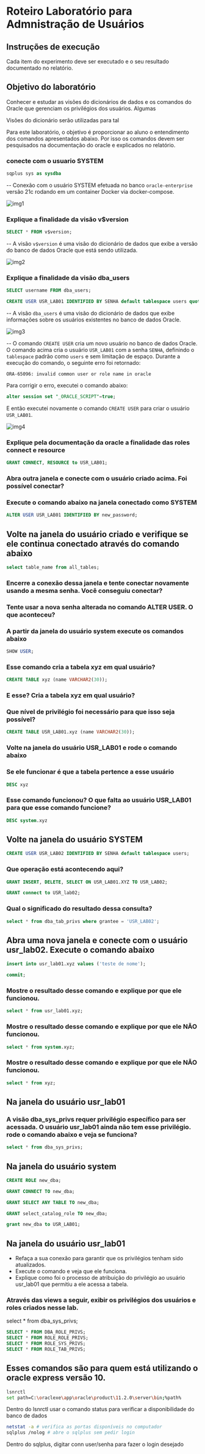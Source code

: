 # Roteiro Laboratório para Admnistração de Usuários

## Instruções de execução

Cada item do experimento deve ser executado e o seu resultado documentado no relatório.

## Objetivo do laboratório

Conhecer e estudar as visões do dicionários de dados e os comandos do Oracle que gerenciam os privilégios dos usuários. Algumas

Visões do dicionário serão utilizadas para tal

Para este laboratório, o objetivo é proporcionar ao aluno o entendimento dos comandos apresentados abaixo. Por isso os comandos devem ser pesquisados na documentação do oracle e explicados no relatório.

### conecte com o usuario SYSTEM

```sql
sqplus sys as sysdba
```

-- Conexão com o usuário SYSTEM efetuada no banco `oracle-enterprise` versão 21c rodando em um container Docker via docker-compose.

![img1](/assignments/dba/img/1_connect_sysdba.png)

### Explique a finalidade da visão v$version

```sql
SELECT * FROM v$version;
```

-- A visão `v$version` é uma visão do dicionário de dados que exibe a versão do banco de dados Oracle que está sendo utilizada.

![img2](/assignments/dba/img/2_version.png)

### Explique a finalidade da visão dba_users

```sql
SELECT username FROM dba_users;

CREATE USER USR_LAB01 IDENTIFIED BY SENHA default tablespace users quota unlimited on users; 
```

-- A visão `dba_users` é uma visão do dicionário de dados que exibe informações sobre os usuários existentes no banco de dados Oracle.

![img3](/assignments/dba/img/3_dba_users.png)

-- O comando `CREATE USER` cria um novo usuário no banco de dados Oracle. O comando acima cria o usuário `USR_LAB01` com a senha `SENHA`, definindo o `tablespace` padrão como `users` e sem limitação de espaço.
Durante a execução do comando, o seguinte erro foi retornado:

```command
ORA-65096: invalid common user or role name in oracle
```

Para corrigir o erro, executei o comando abaixo:

```sql
alter session set "_ORACLE_SCRIPT"=true;
```

E então executei novamente o comando `CREATE USER` para criar o usuário `USR_LAB01`.

![img4](/assignments/dba/img/4_create_user.png)

### Explique pela documentação da oracle a finalidade das roles connect e resource

```sql
GRANT CONNECT, RESOURCE to USR_LAB01;
```

### Abra outra janela e conecte com o usuário criado acima. Foi possível conectar?

### Execute o comando abaixo na janela conectado como SYSTEM

```sql
ALTER USER USR_LAB01 IDENTIFIED BY new_password;
```

## Volte na janela do usuário criado e verifique se ele continua conectado através do comando abaixo

```sql
select table_name from all_tables;
```

### Encerre a conexão dessa janela e tente conectar novamente usando a mesma senha. Você conseguiu conectar?

### Tente usar a nova senha alterada no comando ALTER USER. O que aconteceu?

### A partir da janela do usuário system execute os comandos abaixo

```sql
SHOW USER;
```

### Esse comando cria a tabela xyz em qual usuário?

```sql
CREATE TABLE xyz (name VARCHAR2(30));
```

### E esse? Cria a tabela xyz em qual usuário?

### Que nível de privilégio foi necessário para que isso seja possível?

```sql
CREATE TABLE USR_LAB01.xyz (name VARCHAR2(30));
```

### Volte na janela do usuário USR_LAB01 e rode o comando abaixo

### Se ele funcionar é que a tabela pertence a esse usuário

```sql
DESC xyz 
```

### Esse comando funcionou? O que falta ao usuário USR_LAB01 para que esse comando funcione?

```sql
DESC system.xyz
```

## Volte na janela do usuário SYSTEM

```sql
CREATE USER USR_LAB02 IDENTIFIED BY SENHA default tablespace users;
```

### Que operação está acontecendo aqui?

```sql
GRANT INSERT, DELETE, SELECT ON USR_LAB01.XYZ TO USR_LAB02;

GRANT connect to USR_lab02;
```

### Qual o significado do resultado dessa consulta?

```sql
select * from dba_tab_privs where grantee = 'USR_LAB02';
```

## Abra uma nova janela e conecte com o usuário usr_lab02. Execute o comando abaixo

```sql
insert into usr_lab01.xyz values ('teste de nome');

commit;
```

### Mostre o resultado desse comando e explique por que ele funcionou.

```sql
select * from usr_lab01.xyz;
```

### Mostre o resultado desse comando e explique por que ele NÃO funcionou.

```sql
select * from system.xyz;
```

### Mostre o resultado desse comando e explique por que ele NÃO funcionou.

```sql
select * from xyz;
```

## Na janela do usuário usr_lab01

### A visão dba_sys_privs requer privilégio específico para ser acessada. O usuário usr_lab01 ainda não tem esse privilégio. rode o comando abaixo e veja se funciona?

```sql
select * from dba_sys_privs;
```

## Na janela do usuário system

```sql
CREATE ROLE new_dba;

GRANT CONNECT TO new_dba;

GRANT SELECT ANY TABLE TO new_dba;

GRANT select_catalog_role TO new_dba;

grant new_dba to USR_LAB01;
```

## Na janela do usuário usr_lab01

- Refaça a sua conexão para garantir que os privilégios tenham sido atualizados.
- Execute o comando e veja que ele funciona.
- Explique como foi o processo de atribuição do privilégio ao usuário usr_lab01 que permitiu a ele acessa a tabela.

### Através das views a seguir, exibir os privilégios dos usuários e roles criados nesse lab.
select * from dba_sys_privs;

```sql
SELECT * FROM DBA_ROLE_PRIVS;
SELECT * FROM ROLE_ROLE_PRIVS;
SELECT * FROM ROLE_SYS_PRIVS;
SELECT * FROM ROLE_TAB_PRIVS;
```

## Esses comandos são para quem está utilizando o oracle express versão 10.

```bash
lsnrctl
set path=C:\oraclexe\app\oracle\product\11.2.0\server\bin;%path%
```

Dentro do lsnrctl usar o comando status para verificar a disponibilidade do banco de dados

```bash
netstat -a # verifica as portas disponíveis no computador
sqlplus /nolog # abre o sqlplus sem pedir login
```

Dentro do sqlplus, digitar conn user/senha para fazer o login desejado
